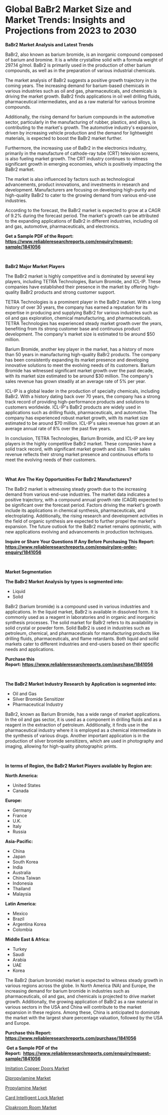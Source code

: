 <p><h1>Global BaBr2 Market Size and Market Trends: Insights and Projections from 2023 to 2030</h1></p><p><strong>BaBr2 Market Analysis and Latest Trends</strong></p>
<p><p>BaBr2, also known as barium bromide, is an inorganic compound composed of barium and bromine. It is a white crystalline solid with a formula weight of 297.14 g/mol. BaBr2 is primarily used in the production of other barium compounds, as well as in the preparation of various industrial chemicals.</p><p>The market analysis of BaBr2 suggests a positive growth trajectory in the coming years. The increasing demand for barium-based chemicals in various industries such as oil and gas, pharmaceuticals, and chemicals is driving the market growth. BaBr2 finds applications in oil well drilling fluids, pharmaceutical intermediates, and as a raw material for various bromine compounds.</p><p>Additionally, the rising demand for barium compounds in the automotive sector, particularly in the manufacturing of rubber, plastics, and alloys, is contributing to the market's growth. The automotive industry's expansion, driven by increasing vehicle production and the demand for lightweight materials, is expected to boost the BaBr2 market further.</p><p>Furthermore, the increasing use of BaBr2 in the electronics industry, primarily in the manufacture of cathode-ray tube (CRT) television screens, is also fueling market growth. The CRT industry continues to witness significant growth in emerging economies, which is positively impacting the BaBr2 market.</p><p>The market is also influenced by factors such as technological advancements, product innovations, and investments in research and development. Manufacturers are focusing on developing high-purity and high-quality BaBr2 to cater to the growing demand from various end-use industries.</p><p>According to the forecast, the BaBr2 market is expected to grow at a CAGR of 9.2% during the forecast period. The market's growth can be attributed to the expanding applications of BaBr2 in different industries, including oil and gas, automotive, pharmaceuticals, and electronics.</p></p>
<p><strong>Get a Sample PDF of the Report:&nbsp; <a href="https://www.reliableresearchreports.com/enquiry/request-sample/1841056">https://www.reliableresearchreports.com/enquiry/request-sample/1841056</a></strong></p>
<p>&nbsp;</p>
<p><strong>BaBr2 Major Market Players</strong></p>
<p><p>The BaBr2 market is highly competitive and is dominated by several key players, including TETRA Technologies, Barium Bromide, and ICL-IP. These companies have established their presence in the market by offering high-quality BaBr2 products and strong customer support.</p><p>TETRA Technologies is a prominent player in the BaBr2 market. With a long history of over 30 years, the company has earned a reputation for its expertise in producing and supplying BaBr2 for various industries such as oil and gas exploration, chemical manufacturing, and pharmaceuticals. TETRA Technologies has experienced steady market growth over the years, benefiting from its strong customer base and continuous product development. The company's market size is estimated to be around $50 million.</p><p>Barium Bromide, another key player in the market, has a history of more than 50 years in manufacturing high-quality BaBr2 products. The company has been consistently expanding its market presence and developing innovative solutions to meet the evolving needs of its customers. Barium Bromide has witnessed significant market growth over the past decade, with its market size estimated to be around $30 million. The company's sales revenue has grown steadily at an average rate of 5% per year.</p><p>ICL-IP is a global leader in the production of specialty chemicals, including BaBr2. With a history dating back over 70 years, the company has a strong track record of providing high-performance products and solutions to customers worldwide. ICL-IP's BaBr2 products are widely used in applications such as drilling fluids, pharmaceuticals, and automotive. The company has experienced robust market growth, with its market size estimated to be around $70 million. ICL-IP's sales revenue has grown at an average annual rate of 8% over the past five years.</p><p>In conclusion, TETRA Technologies, Barium Bromide, and ICL-IP are key players in the highly competitive BaBr2 market. These companies have a solid track record, with significant market growth and size. Their sales revenue reflects their strong market presence and continuous efforts to meet the evolving needs of their customers.</p></p>
<p>&nbsp;</p>
<p><strong>What Are The Key Opportunities For BaBr2 Manufacturers?</strong></p>
<p><p>The BaBr2 market is witnessing steady growth due to the increasing demand from various end-use industries. The market data indicates a positive trajectory, with a compound annual growth rate (CAGR) expected to be significant over the forecast period. Factors driving the market's growth include its applications in chemical synthesis, pharmaceuticals, and electroplating. Additionally, the rising research and development activities in the field of organic synthesis are expected to further propel the market's expansion. The future outlook for the BaBr2 market remains optimistic, with new applications evolving and advancements in production techniques.</p></p>
<p><strong>Inquire or Share Your Questions If Any Before Purchasing This Report: <a href="https://www.reliableresearchreports.com/enquiry/pre-order-enquiry/1841056">https://www.reliableresearchreports.com/enquiry/pre-order-enquiry/1841056</a></strong></p>
<p>&nbsp;</p>
<p><strong>Market Segmentation</strong></p>
<p><strong>The BaBr2 Market Analysis by types is segmented into:</strong></p>
<p><ul><li>Liquid</li><li>Solid</li></ul></p>
<p><p>BaBr2 (barium bromide) is a compound used in various industries and applications. In the liquid market, BaBr2 is available in dissolved form. It is commonly used as a reagent in laboratories and in organic and inorganic synthesis processes. The solid market for BaBr2 refers to its availability in solid crystal or powder form. Solid BaBr2 is used in industries such as petroleum, chemical, and pharmaceuticals for manufacturing products like drilling fluids, pharmaceuticals, and flame retardants. Both liquid and solid markets cater to different industries and end-users based on their specific needs and applications.</p></p>
<p><strong>Purchase this Report:&nbsp;<a href="https://www.reliableresearchreports.com/purchase/1841056">https://www.reliableresearchreports.com/purchase/1841056</a></strong></p>
<p>&nbsp;</p>
<p><strong>The BaBr2 Market Industry Research by Application is segmented into:</strong></p>
<p><ul><li>Oil and Gas</li><li>Silver Bromide Sensitizer</li><li>Pharmaceutical Industry</li></ul></p>
<p><p>BaBr2, known as Barium Bromide, has a wide range of market applications. In the oil and gas sector, it is used as a component in drilling fluids and as a reagent in the extraction of petroleum. Additionally, it finds use in the pharmaceutical industry where it is employed as a chemical intermediate in the synthesis of various drugs. Another important application is in the production of silver bromide sensitizers, which are used in photography and imaging, allowing for high-quality photographic prints.</p></p>
<p>&nbsp;</p>
<p><strong>In terms of Region, the BaBr2 Market Players available by Region are:</strong></p>
<p>
    <p> <strong> North America: </strong>
        <ul>
            <li>United States</li>
            <li>Canada</li>
        </ul>
        </p> 
    <p> <strong> Europe: </strong>
        <ul>
            <li>Germany</li>
            <li>France</li>
            <li>U.K.</li>
            <li>Italy</li>
            <li>Russia</li>
        </ul>
        </p> 
    <p> <strong> Asia-Pacific: </strong>
        <ul>
            <li>China</li>
            <li>Japan</li>
            <li>South Korea</li>
            <li>India</li>
            <li>Australia</li>
            <li>China Taiwan</li>
            <li>Indonesia</li>
            <li>Thailand</li>
            <li>Malaysia</li>
        </ul>
        </p> 
    <p> <strong> Latin America: </strong>
        <ul>
            <li>Mexico</li>
            <li>Brazil</li>
            <li>Argentina Korea</li>
            <li>Colombia</li>
        </ul>
        </p> 
    <p> <strong> Middle East & Africa: </strong>
        <ul>
            <li>Turkey</li>
            <li>Saudi</li>
            <li>Arabia</li>
            <li>UAE</li>
            <li>Korea</li>
        </ul>
    </p>
    </p>
<p><p>The BaBr2 (barium bromide) market is expected to witness steady growth in various regions across the globe. In North America (NA) and Europe, the increasing demand for barium bromide in industries such as pharmaceuticals, oil and gas, and chemicals is projected to drive market growth. Additionally, the growing application of BaBr2 as a raw material in various sectors in the USA and China will contribute to the market expansion in these regions. Among these, China is anticipated to dominate the market with the largest share percentage valuation, followed by the USA and Europe.</p></p>
<p><strong>Purchase this Report: <a href="https://www.reliableresearchreports.com/purchase/1841056">https://www.reliableresearchreports.com/purchase/1841056</a></strong></p>
<p>&nbsp;<strong>Get a Sample PDF of the Report:&nbsp;&nbsp;<a href="https://www.reliableresearchreports.com/enquiry/request-sample/1841056">https://www.reliableresearchreports.com/enquiry/request-sample/1841056</a></strong></p>
<p><strong></strong></p>
<p><p><a href="https://medium.com/@christopherbennett19/analyzing-imitation-copper-doors-market-global-industry-perspective-and-forecast-2023-to-2030-c384bed2ea42">Imitation Copper Doors Market</a></p><p><a href="https://github.com/mahnoor2003/Market-Research-Report-List-1/blob/main/dipropylamine-market.md">Dipropylamine Market</a></p><p><a href="https://github.com/abdelrhmankishk22/Market-Research-Report-List-1/blob/main/propylamine-market.md">Propylamine Market</a></p><p><a href="https://medium.com/@brandonramos59/card-intelligent-lock-market-competitive-analysis-market-trends-and-forecast-to-2030-383df01e1653">Card Intelligent Lock Market</a></p><p><a href="https://medium.com/@juansmith1961/cloakroom-room-market-exploring-market-share-market-trends-and-future-growth-7c7308cdb2e9">Cloakroom Room Market</a></p></p>